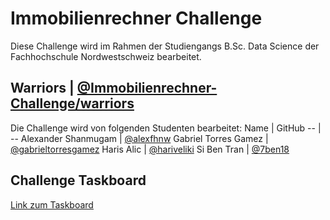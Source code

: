 # Immobilienrechner Challenge

Diese Challenge wird im Rahmen der Studiengangs B.Sc. Data Science der Fachhochschule Nordwestschweiz bearbeitet.

## Warriors | [@Immobilienrechner-Challenge/warriors](https://github.com/orgs/Immobilienrechner-Challenge/teams/warriors)
Die Challenge wird von folgenden Studenten bearbeitet:
Name | GitHub
-- | --
Alexander Shanmugam  | [@alexfhnw](https://github.com/alexfhnw)
Gabriel Torres Gamez | [@gabrieltorresgamez](https://github.com/gabrieltorresgamez)
Haris Alic | [@hariveliki](https://github.com/hariveliki)
Si Ben Tran | [@7ben18](https://github.com/7ben18)

## Challenge Taskboard
[Link zum Taskboard](https://github.com/orgs/Immobilienrechner-Challenge/projects/1)
